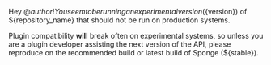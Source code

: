 Hey @${author}! You seem to be running an experimental version (${version}) of ${repository_name} that should not be run on production systems.

Plugin compatibility **will** break often on experimental systems, so unless you are a plugin developer assisting the next version of the API, please reproduce on the recommended build or latest build of Sponge (${stable}).